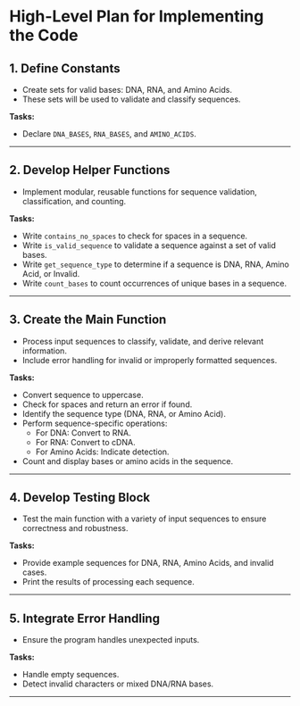 
# High-Level Plan for Implementing the Code

## 1. **Define Constants**
   - Create sets for valid bases: DNA, RNA, and Amino Acids.
   - These sets will be used to validate and classify sequences.

   **Tasks:**
   - Declare `DNA_BASES`, `RNA_BASES`, and `AMINO_ACIDS`.

---

## 2. **Develop Helper Functions**
   - Implement modular, reusable functions for sequence validation, classification, and counting.

   **Tasks:**
   - Write `contains_no_spaces` to check for spaces in a sequence.
   - Write `is_valid_sequence` to validate a sequence against a set of valid bases.
   - Write `get_sequence_type` to determine if a sequence is DNA, RNA, Amino Acid, or Invalid.
   - Write `count_bases` to count occurrences of unique bases in a sequence.

---

## 3. **Create the Main Function**
   - Process input sequences to classify, validate, and derive relevant information.
   - Include error handling for invalid or improperly formatted sequences.

   **Tasks:**
   - Convert sequence to uppercase.
   - Check for spaces and return an error if found.
   - Identify the sequence type (DNA, RNA, or Amino Acid).
   - Perform sequence-specific operations:
     - For DNA: Convert to RNA.
     - For RNA: Convert to cDNA.
     - For Amino Acids: Indicate detection.
   - Count and display bases or amino acids in the sequence.

---

## 4. **Develop Testing Block**
   - Test the main function with a variety of input sequences to ensure correctness and robustness.

   **Tasks:**
   - Provide example sequences for DNA, RNA, Amino Acids, and invalid cases.
   - Print the results of processing each sequence.

---

## 5. **Integrate Error Handling**
   - Ensure the program handles unexpected inputs.

   **Tasks:**
   - Handle empty sequences.
   - Detect invalid characters or mixed DNA/RNA bases.

---
